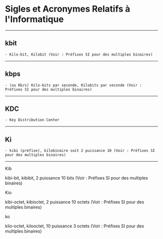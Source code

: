 # **Sigles et Acronymes Relatifs à l'Informatique**

---
## **kbit**

    - Kilo-bit, Kilobit (Voir : Préfixes SI pour des multiples binaires)
---
## **kbps**

    - (ou Kb/s) Kilo-bits par seconde, Kilobits par seconde (Voir : Préfixes SI pour des multiples binaires)
---
## **KDC**

    - Key Distribution Center
---
## **Ki**

    - kibi (préfixe), kilobinaire soit 2 puissance 10 (Voir : Préfixes SI pour des multiples binaires)
---
Kib

kibi-bit, kibibit, 2 puissance 10 bits (Voir : Préfixes SI pour des multiples binaires)

Kio

kibi-octet, kibioctet, 2 puissance 10 octets (Voir : Préfixes SI pour des multiples binaires)

ko

kilo-octet, kilooctet, 10 puissance 3 octets (Voir : Préfixes SI pour des multiples binaires)